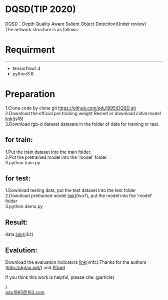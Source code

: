 # DQSD(TIP 2020)<br>
DQSD：Depth Quality Aware Salient Object Detection(Under review)<br>
The network structure is as follows:

# Requirment
---------
* tensorflow1.4<br>
* python3.6<br>

# Preparation<br>

1.Clone code by clone git https://github.com/qdu1995/DQSD.git<br>
2.Download the official pre training weight Resnet or download initial model [link](https://pan.baidu.com/s/1q1Aw7J2l6XCqIGGBBu9HHA)(jsf8)<br>
3.Download rgb-d dataset datasets in the folder of data for training or test.

for train:
---------
1.Put the train dataset into the train folder.<br>
2.Put the pretrained model into the 'model' folder.<br>
3.python train.py<br>


for test:
---------
1.Download testing data, put the test dataset into the test folder<br>
2.Download pretrained model [link](https://pan.baidu.com/s/1FcWv9t9qoEC9ZLxj-B-7Ig)(0vo7), put the model into the 'model' folder<br>
3.python demo.py<br>

Result:
---------
data [link](https://pan.baidu.com/s/1s_7zyAp2qxz6EwLQ7CA-ww)(j4iz)

Evalution:
---------
Download the evaluation indicators [link](https://pan.baidu.com/s/1mk7KcpIOf_OXscVCW4kPuQ)(vhfc).Thanks for the authors (http://dpfan.net/) and [PDnet](https://github.com/cai199626/PDNet)<br>


If you think this work is helpful, please cite:
@article{

}<br>
qdu1995@163.com
